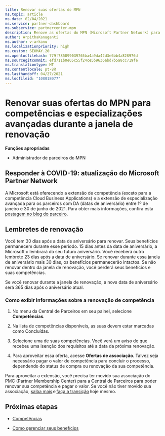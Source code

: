 ```yaml
---
title: Renovar suas ofertas do MPN
ms.topic: article
ms.date: 02/04/2021
ms.service: partner-dashboard
ms.subservice: partnercenter-mpn
description: Renove as ofertas do MPN (Microsoft Partner Network) para competências e especializações avançadas. A janela de renovação começa no aniversário da data da compra mais um dia.
author: ArpithaKanuganti
ms.author: v-arkanu
ms.localizationpriority: high
ms.custom: SEOMAY.20
ms.openlocfilehash: 779f785899039765ba4a9da42d3e6bb4a828976d
ms.sourcegitcommit: efd711b0e65c55f24ce5b9636abd7b5a8cc719fe
ms.translationtype: HT
ms.contentlocale: pt-BR
ms.lasthandoff: 04/27/2021
ms.locfileid: "108018077"
---
```

# <a name="renew-your-mpn-offers-for-competencies-and-advanced-specializations-during-the-renewal-window"></a>Renovar suas ofertas do MPN para competências e especializações avançadas durante a janela de renovação

**Funções apropriadas**

- Administrador de parceiros do MPN

## <a name="responding-to-covid-19-microsoft-partner-network-update"></a>Responder à COVID-19: atualização do Microsoft Partner Network

A Microsoft está oferecendo a extensão de competência (exceto para a competência Cloud Business Applications) e a extensão de especialização avançada para os parceiros com DA (datas de aniversário) entre 1º de janeiro e 30 de junho de 2021. Para obter mais informações, confira esta [postagem no blog do parceiro](https://blogs.partner.microsoft.com/mpn/responding-to-covid-19-microsoft-partner-network/).

## <a name="renewal-reminders"></a>Lembretes de renovação

Você tem 30 dias após a data de aniversário para renovar. Seus benefícios permanecem durante esse período. 15 dias antes da data de aniversário, a Microsoft o lembrará do seu futuro aniversário. Você receberá outro lembrete 23 dias após a data de aniversário. Se renovar durante essa janela de aniversário mais 30 dias, os benefícios permanecerão intactos. Se não renovar dentro da janela de renovação, você perderá seus benefícios e suas competências.

Se você renovar durante a janela de renovação, a nova data de aniversário será 365 dias após o aniversário atual.

### <a name="how-to-view-competency-renewal-information"></a>Como exibir informações sobre a renovação de competência

1. No menu da Central de Parceiros em seu painel, selecione **Competências**.  

2. Na lista de competências disponíveis, as suas devem estar marcadas como Concluídas.  

3. Selecione uma de suas competências. Você verá um aviso de que recebeu uma isenção dos requisitos até a data da próxima renovação.

4. Para aproveitar essa oferta, acesse **Ofertas de associação**. Talvez seja necessário pagar o valor de competência para concluir o processo, dependendo do status de compra ou renovação da sua competência.

Para aproveitar a extensão, você precisa ter movido sua associação do PMC (Partner Membership Center) para a Central de Parceiros para poder renovar sua competência e pagar o valor. Se você não tiver movido sua associação, [saiba mais](prepare-pmc-pc-migration.md) e [faça a transição](https://partners.microsoft.com/partnerprogram/Welcome.aspx) hoje mesmo.  

## <a name="next-steps"></a>Próximas etapas

- [Competências](learn-about-competencies.md)

- [Como gerenciar seus benefícios](manage-your-partner-network-benefits.md)

